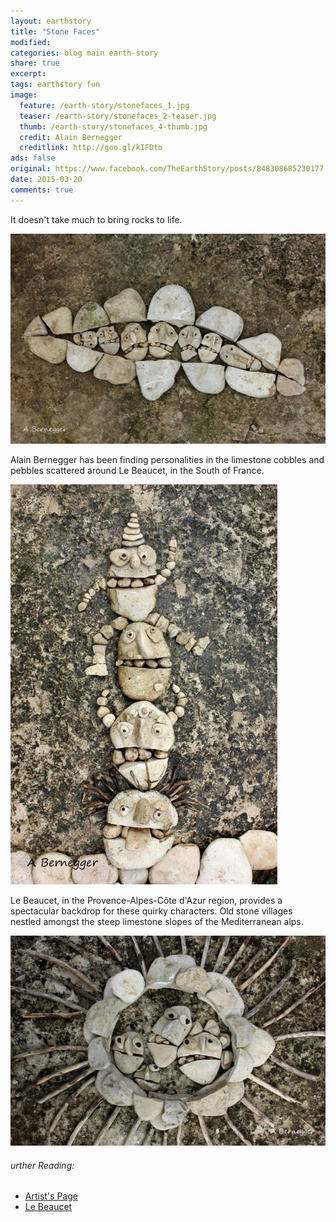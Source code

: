 ```yaml
---
layout: earthstory
title: "Stone Faces"
modified:
categories: blog main earth-story
share: true
excerpt:
tags: earthstory fun
image:
  feature: /earth-story/stonefaces_1.jpg
  teaser: /earth-story/stonefaces_2-teaser.jpg
  thumb: /earth-story/stonefaces_4-thumb.jpg
  credit: Alain Bernegger
  creditlink: http://goo.gl/kIFDto
ads: false
original: https://www.facebook.com/TheEarthStory/posts/848308685230177
date: 2015-03-20
comments: true
---
```


It doesn't take much to bring rocks to life.

![](/images/earth-story/stonefaces_2.jpg)

Alain Bernegger has been finding personalities in the limestone cobbles and pebbles scattered around Le Beaucet, in the South of France.

![](/images/earth-story/stonefaces_3.jpg)

Le Beaucet, in the Provence-Alpes-Côte d'Azur region, provides a spectacular backdrop for these quirky characters. Old stone villages nestled amongst the steep limestone slopes of the Mediterranean alps.

![](/images/earth-story/stonefaces_4.jpg)

###### urther Reading:
* [Artist's Page](http://goo.gl/kIFDto)
* [Le Beaucet](http://goo.gl/3DoIWP)
